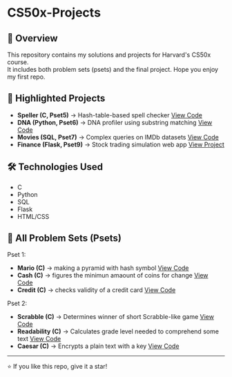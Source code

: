 # CS50x-Projects

## 📌 Overview
This repository contains my solutions and projects for Harvard's CS50x course.  
It includes both problem sets (psets) and the final project. Hope you enjoy my first repo.

## 🚀 Highlighted Projects
- **Speller (C, Pset5)** → Hash-table-based spell checker [View Code](highlights/speller/speller.c)  
- **DNA (Python, Pset6)** → DNA profiler using substring matching [View Code](highlights/dna/dna.py)  
- **Movies (SQL, Pset7)** → Complex queries on IMDb datasets [View Code](highlights/movies/movies.sql)  
- **Finance (Flask, Pset9)** → Stock trading simulation web app [View Project](highlights/finance/)  

## 🛠️ Technologies Used
- C
- Python
- SQL
- Flask
- HTML/CSS

## 📁 All Problem Sets (Psets)
Pset 1:
- **Mario (C)** → making a pyramid with hash symbol [View Code](Problem-Sets/mario/mario.c)
- **Cash (C)** → figures the minimun amaount of coins for change [View Code](Problem-Sets/cash/cash.c)
- **Credit (C)** → checks validity of a credit card [View Code](Problem-Sets/credit/credit.c)

Pset 2:
- **Scrabble (C)** → Determines winner of short Scrabble-like game [View Code](Problem-Sets/scrabble/scrabble.c)
- **Readability (C)** → Calculates grade level needed to comprehend some text [View Code](Problem-Sets/readability/readability.c)
- **Caesar (C)** → Encrypts a plain text with a key [View Code](Problem-Sets/caesar/caesar.c) 

---
⭐ If you like this repo, give it a star!

